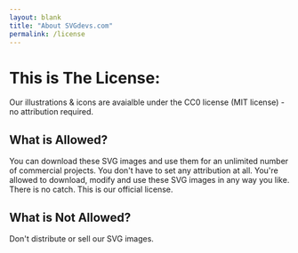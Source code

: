 ```yaml
---
layout: blank
title: "About SVGdevs.com"
permalink: /license
---
```



# This is The License:

Our illustrations & icons are avaialble under the CC0 license (MIT license) - no attribution required.

## What is Allowed?

You can download these SVG images and use them for an unlimited number of commercial projects. You don't have to set any attribution at all. You're allowed to download, modify and use these SVG images in any way you like.
There is no catch. This is our official license.

## What is Not Allowed?

Don't distribute or sell our SVG images.








